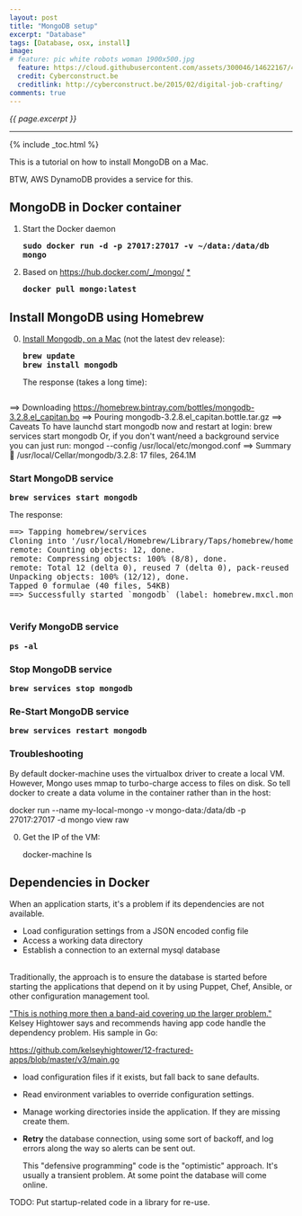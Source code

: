```yaml
---
layout: post
title: "MongoDB setup"
excerpt: "Database"
tags: [Database, osx, install]
image:
# feature: pic white robots woman 1900x500.jpg
  feature: https://cloud.githubusercontent.com/assets/300046/14622167/45abd918-0585-11e6-8537-a58e0b55e3ec.jpg
  credit: Cyberconstruct.be
  creditlink: http://cyberconstruct.be/2015/02/digital-job-crafting/
comments: true
---
```

<i>{{ page.excerpt }}</i>
<hr />

{% include _toc.html %}

This is a tutorial on how to install MongoDB on a Mac.

BTW, AWS DynamoDB provides a service for this.

## MongoDB in Docker container

1. Start the Docker daemon

   <tt><strong>
   sudo docker run -d -p 27017:27017 -v ~/data:/data/db mongo
    </strong></tt>

0. Based on https://hub.docker.com/_/mongo/
   <a target="_blank" href="http://www.ifdattic.com/how-to-mongodb-nodejs-docker/">*</a>

   <tt><strong>docker pull mongo:latest
   </strong></tt>


## Install MongoDB using Homebrew #

0. <a target="_blank" href="https://docs.mongodb.com/manual/tutorial/install-mongodb-on-os-x/">
   Install Mongodb, on a Mac</a> (not the latest dev release):

   <tt><strong>
   brew update<br />
   brew install mongodb
   </strong></tt>

   The response (takes a long time):

   <pre>
==> Downloading https://homebrew.bintray.com/bottles/mongodb-3.2.8.el_capitan.bo
==> Pouring mongodb-3.2.8.el_capitan.bottle.tar.gz
==> Caveats
To have launchd start mongodb now and restart at login:
  brew services start mongodb
Or, if you don't want/need a background service you can just run:
  mongod --config /usr/local/etc/mongod.conf
==> Summary
🍺  /usr/local/Cellar/mongodb/3.2.8: 17 files, 264.1M
   </pre>



   ### Start MongoDB service #

   <tt><strong>
brew services start mongodb
   </strong></tt>

   The response:

   <pre>
==> Tapping homebrew/services
Cloning into '/usr/local/Homebrew/Library/Taps/homebrew/homebrew-services'...
remote: Counting objects: 12, done.
remote: Compressing objects: 100% (8/8), done.
remote: Total 12 (delta 0), reused 7 (delta 0), pack-reused 0
Unpacking objects: 100% (12/12), done.
Tapped 0 formulae (40 files, 54KB)
==> Successfully started `mongodb` (label: homebrew.mxcl.mongodb)
   </pre>


   ### Verify MongoDB service #

   <tt><strong>
ps -al
   </strong></tt>


   ### Stop MongoDB service #

   <tt><strong>
brew services stop mongodb
   </strong></tt>


   ### Re-Start MongoDB service #

   <tt><strong>
brew services restart mongodb
   </strong></tt>

   ### Troubleshooting


By default docker-machine uses the virtualbox driver to create a local VM. However, Mongo uses mmap to turbo-charge access to files on disk. So tell docker to create a data volume in the container rather than in the host:

docker run --name my-local-mongo -v mongo-data:/data/db -p 27017:27017 -d mongo
view raw


0. Get the IP of the VM:

   docker-machine ls


## Dependencies in Docker 

When an application starts, it's a problem if its dependencies are not available.

   * Load configuration settings from a JSON encoded config file
   * Access a working data directory
   * Establish a connection to an external mysql database
   <br /><br />

Traditionally, the approach is to ensure the database is started before starting the applications that depend on it by using Puppet, Chef, Ansible, or other configuration management tool.

<a target="_blank" href="https://medium.com/@kelseyhightower/12-fractured-apps-1080c73d481c">
"This is nothing more then a band-aid covering up the larger problem."</a>
Kelsey Hightower says and recommends having app code handle the dependency problem.
His sample in Go:

   <a target="_blank" src="
   https://github.com/kelseyhightower/12-fractured-apps/blob/master/v3/main.go">
   https://github.com/kelseyhightower/12-fractured-apps/blob/master/v3/main.go</a>

* load configuration files if it exists, but fall back to sane defaults.

* Read environment variables to override configuration settings.

* Manage working directories inside the application. If they are missing create them.

* <strong>Retry</strong> the database connection, using some sort of backoff, and log errors along the way so alerts can be sent out.

   This "defensive programming" code is the "optimistic" approach.
   It's usually a transient problem.
   At some point the database will come online.

TODO: Put startup-related code in a library for re-use.
